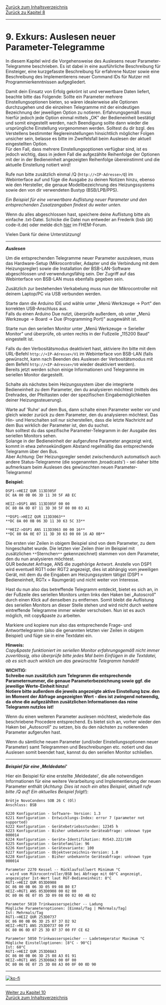 [Zurück zum Inhaltsverzeichnis](inhaltsverzeichnis.md)  
[Zurück zu Kapitel 8](kap08.md)    
    
---
    
# 9. Exkurs: Auslesen neuer Parameter-Telegramme

In diesem Kapitel wird die Vorgehensweise des Auslesens neuer
Parameter-Telegramme beschrieben. Es ist dabei in eine ausführliche
Beschreibung für Einsteiger, eine kurzgefasste Beschreibung für
erfahrene Nutzer sowie eine Beschreibung des Implementierens neuer
Command IDs für Nutzer mit Programmierkenntnissen aufgegliedert.

Damit dein Einsatz von Erfolg gekrönt ist und verwertbare Daten liefert, beachte bitte das Folgende: 
Sollte ein Parameter mehrere Einstellungsoptionen bieten, so wären
idealerweise alle Optionen durchzugehen und die einzelnen Telegramme mit
der eindeutigen Bezeichnung der jeweiligen Option zu notieren.
Erfahrungsgemäß muss hierfür jedoch jede Option einmal mittels „OK" der
Bedieneinheit bestätigt und somit eingestellt werden, nach Beendigung
sollte dann wieder die ursprüngliche Einstellung vorgenommen werden.
Solltest du dir bzgl. des Verstellens bestimmter Reglereinstellungen
hinsichtlich möglicher Folgen unsicher sein, belasse es bitte im
Zweifelsfall beim Auslesen der aktuell eingestellten Option.  
Für den Fall, dass mehrere Einstellungsoptionen verfügbar sind, ist es
jedoch wichtig, dass in jedem Fall die aufgezählte Reihenfolge der
Optionen mit der in der Bedieneinheit angezeigten Reihenfolge
übereinstimmt und die aktuelle Einstellung notiert wird!

Rufe nun bitte zusätzlich einmal /Q (`http://<IP-Adresse>/Q`) im Webinterface
auf und füge die Ausgabe zu deinen Notizen
hinzu, ebenso wie den Hersteller, die genaue Modellbezeichnung des
Heizungssystems sowie den von dir verwendeten Bustyp (BSB/LPB/PPS).

*Ein Beispiel für eine verwertbare Auflistung neuer Parameter und den
entsprechenden Zusatzangaben findest du weiter unten.*

Wenn du alles abgeschlossen hast, speichere deine Auflistung bitte als
einfache .txt-Datei. Schicke die Datei nun entweder an Frederik (bsb (ät) code-it.de) oder melde dich [hier](https://forum.fhem.de/index.php/topic,29762.0.html) im FHEM-Forum.

Vielen Dank für deine Unterstützung!
    
---
    
***Auslesen***  

Um die entsprechenden Telegramme neuer Parameter auszulesen, muss das
Hardware-Setup (Mikrocontroller, Adapter und die Verbindung mit dem
Heizungsregler) sowie die Installation der BSB-LAN-Software
abgeschlossen und verwendungsfähig sein. Der Zugriff auf das
Webinterface von BSB-LAN muss ebenfalls gegeben sein.

Zusätzlich zur bestehenden Verkabelung muss nun der Mikrocontroller mit deinem
Laptop/PC via USB verbunden werden.  

Starte dann die Arduino IDE und wähle unter „Menü Werkzeuge → Port" den
korrekten USB-Anschluss aus.  
Falls du einen Arduino Due nutzt, überprüfe außerdem, ob unter „Menü Werkzeuge → Board → Due (Programming Port)" ausgewählt
ist.

Starte nun den seriellen Monitor unter „Menü Werkzeuge → Serieller
Monitor" und überprüfe, ob unten rechts in der Fußzeile „115200 Baud"
eingestellt ist.  

Falls du den Verbositätsmodus deaktiviert hast, aktiviere ihn bitte mit dem URL-Befehl
`http://<IP-Adresse>/V1` im Webinterface von BSB-LAN (falls gewünscht, kann nach Beenden des Auslesen der Verbositätsmodus mit dem Befehl `http://<IP-Adresse>/V0` wieder deaktiviert werden).  
Bereits jetzt
werden schon einige Informationen und Telegramme im seriellen Monitor
dargestellt.  

Schalte als nächstes beim Heizungssystem über die integrierte
Bedieneinheit zu dem Parameter, den du analysieren möchtest (mittels des
Drehrades, der Pfeiltasten oder der spezifischen Eingabemöglichkeiten
deiner Heizungssteuerung).

Warte auf \'Ruhe\' auf dem Bus, dann schalte einen Parameter weiter vor
und gleich wieder zurück zu dem Parameter, den du analysieren möchtest.
Das Hin- und Herschalten soll nur sicherstellen, dass die letzte
Nachricht auf dem Bus wirklich der Parameter ist, den du suchst.  
Nun solltest du das spezifische Parameter-Telegramm in der Ausgabe des
seriellen Monitors sehen.  
Solange in der Bedieneinheit der aufgerufene Parameter angezeigt wird,
kommt in etwa zehnsekündigem Abstand regelmäßig das entsprechende
Telegramm über den Bus.  
Aber Achtung: Der Heizungsregler sendet zwischendurch automatisch auch
andere Status-Telegramme (die sogenannten ‚broadcasts') - sei daher
bitte aufmerksam beim Auslesen des gewünschten neuen
Parameter-Telegramms!

**Beispiel:**
    
```
DSP1->HEIZ QUR 113D305F  
DC 8A 00 0B 06 3D 11 30 5F AB EC  
    
HEIZ->DSP1 ANS 113D305F 00 00  
DC 80 0A 0D 07 11 3D 30 5F 00 00 03 A1  
    
**DSP1->HEIZ QUR 113D3063**  
**DC 8A 00 0B 06 3D 11 30 63 5C 33**  
    
**HEIZ->DSP1 ANS 113D3063 00 00 16**  
**DC 80 0A 0E 07 11 3D 30 63 00 00 16 AD 0B**  
```
    
Die ersten vier Zeilen in obigem Beispiel sind von dem Parameter, zu dem hingeschaltet wurde. Die letzten vier Zeilen (hier im Beispiel mit zusätzlichen `**`Sternchen`**` gekennzeichnet) stammen von dem Parameter, den du nun analysieren möchtest.  
QUR bedeutet Anfrage, ANS die zugehörige Antwort. Anstelle von DSP1 wird eventuell RGT1 oder RGT2 angezeigt, dies ist abhängig vom jeweiligen Gerät, mit dem du die Eingaben am Heizungssystem tätigst (DSP1 = Bedieneinheit, RGTx = Raumgerät) und nicht weiter von Interesse.  

Hast du nun also das betreffende Telegramm entdeckt, bietet es sich an, in der Fußzeile des seriellen Monitors unten links den Haken bei „Autoscroll" durch einen Klick auf denselben zu entfernen. Somit bleibt die Auflistung des seriellen Monitors an dieser Stelle stehen und wird nicht durch weitere eintreffende Telegramme immer wieder verschoben. Nun ist es auch möglich, mit copy&paste zu arbeiten.  

Markiere und kopiere nun also das entsprechende Frage- und Antworttelegramm (also die genannten letzten vier Zeilen in obigem Beispiel) und füge sie in eine Textdatei ein.  
    
**Hinweis:**    
*Copy&paste funktioniert im seriellen Monitor erfahrungsgemäß nicht immer zuverlässig, also überprüfe bitte jedes Mal beim Einfügen in die Textdatei, ob es sich auch wirklich um das gewünschte Telegramm handelt!*  

**WICHTIG:**  
**Schreibe nun zusätzlich zum Telegramm die entsprechende Parameternummer, die genaue Parameterbezeichnung sowie ggf. die jeweilige Werte-Einheit hinzu!**  
**Notiere bitte außerdem die jeweils angezeigte aktive Einstellung bzw. den im Moment der Abfrage angezeigten Wert - dies ist zwingend notwendig, da ohne die aufgezählten zusätzlichen Informationen das reine Telegramm nutzlos ist!**  

Wenn du einen weiteren Parameter auslesen möchtest, wiederhole das beschriebene Procedere entsprechend. Es bietet sich an, vorher wieder den Haken bei „Autoscroll" zu setzen, bis du den nächsten zu notierenden Parameter aufgerufen hast.  

Wenn du sämtliche neuen Parameter (und/oder Einstellungsoptionen neuer Parameter) samt Telegrammen und Beschreibungen etc. notiert und das Auslesen somit beendet hast, kannst du den seriellen Monitor schließen.  
    
---
          
***Beispiel für eine ‚Meldedatei'***

Hier ein Beispiel für eine erstellte ‚Meldedatei', die alle notwendigen Informationen für eine weitere Verarbeitung und Implementierung der neuen Parameter enthält (*Achtung: Dies ist noch ein altes Beispiel, aktuell rufe bitte /Q auf! Ein aktuelles Beispiel folgt!*):  
    
```
Brötje NovoCondens SOB 26 C (Öl)  
Anschluss: BSB  
    
6220 Konfiguration - Software- Version: 1.3  
6221 Konfiguration - Entwicklungs-Index: error 7 (parameter not supported)  
6222 Konfiguration - Gerätebetriebsstunden: 12345 h  
6223 Konfiguration - Bisher unbekannte Geräteabfrage: unknown type 000014  
6224 Konfiguration - Geräte-Identifikation: RVS43.222/100  
6225 Konfiguration - Gerätefamilie: 96  
6226 Konfiguration - Gerätevariante: 100  
6227 Konfiguration - Objektverzeichnis-Version: 1.0  
6228 Konfiguration - Bisher unbekannte Geräteabfrage: unknown type 000014  
    
Parameter 2270 Kessel -- Rücklaufsollwert Minimum °C  
→ wird vom Mikrocontroller/BSB bei Abfrage mit 60°C angezeigt,
angezeigter Ist-Wert laut RGT-Bedieneinheit: 8°C  
RGT1->HEIZ QUR 053D0908  
DC 86 00 0B 06 3D 05 09 08 B0 E7  
HEIZ->RGT1 ANS 053D0908 00 02 00  
DC 80 06 0E 07 05 3D 09 08 00 02 00 4B 02  
    
Parameter 5010 Trinkwasserspeicher -- Ladung  
Mögliche Parameteroptionen: [Einmal/Tag | Mehrmals/Tag]  
Ist: Mehrmals/Tag  
RGT1->HEIZ QUR 253D0737  
DC 86 00 0B 06 3D 25 07 37 D2 92  
HEIZ->RGT1 ANS 253D0737 00 FF  
DC 80 06 0D 07 25 3D 07 37 00 FF CE 62  
    
Parameter 5050 Trinkwasserspeicher -- Ladetemperatur Maximum °C  
Mögliche Einstelloptionen: [8°C - 90°C]  
Ist: 60°C  
RGT1->HEIZ QUR 253D08A3  
DC 86 00 0B 06 3D 25 08 A3 01 91  
HEIZ->RGT1 ANS 253D08A3 00 0F 00  
DC 80 06 0E 07 25 3D 08 A3 00 0F 00 0D 90  
```        
     
    
---

[![ko-fi](https://ko-fi.com/img/githubbutton_sm.svg)](https://ko-fi.com/U6U5NPB51)    
       
    
---
    
[Weiter zu Kapitel 10](kap10.md)      
[Zurück zum Inhaltsverzeichnis](inhaltsverzeichnis.md)   
    

